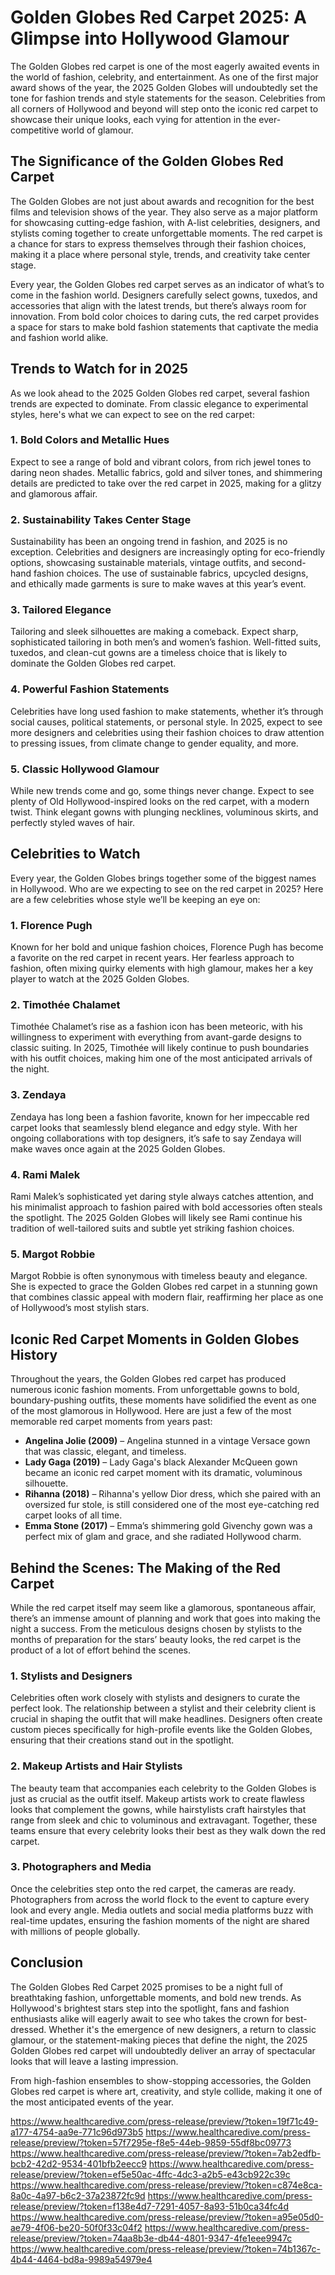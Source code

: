 # Golden Globes Red Carpet 2025: A Glimpse into Hollywood Glamour

The Golden Globes red carpet is one of the most eagerly awaited events in the world of fashion, celebrity, and entertainment. As one of the first major award shows of the year, the 2025 Golden Globes will undoubtedly set the tone for fashion trends and style statements for the season. Celebrities from all corners of Hollywood and beyond will step onto the iconic red carpet to showcase their unique looks, each vying for attention in the ever-competitive world of glamour.

## The Significance of the Golden Globes Red Carpet

The Golden Globes are not just about awards and recognition for the best films and television shows of the year. They also serve as a major platform for showcasing cutting-edge fashion, with A-list celebrities, designers, and stylists coming together to create unforgettable moments. The red carpet is a chance for stars to express themselves through their fashion choices, making it a place where personal style, trends, and creativity take center stage.

Every year, the Golden Globes red carpet serves as an indicator of what’s to come in the fashion world. Designers carefully select gowns, tuxedos, and accessories that align with the latest trends, but there’s always room for innovation. From bold color choices to daring cuts, the red carpet provides a space for stars to make bold fashion statements that captivate the media and fashion world alike.

## Trends to Watch for in 2025

As we look ahead to the 2025 Golden Globes red carpet, several fashion trends are expected to dominate. From classic elegance to experimental styles, here's what we can expect to see on the red carpet:

### 1. **Bold Colors and Metallic Hues**
Expect to see a range of bold and vibrant colors, from rich jewel tones to daring neon shades. Metallic fabrics, gold and silver tones, and shimmering details are predicted to take over the red carpet in 2025, making for a glitzy and glamorous affair.

### 2. **Sustainability Takes Center Stage**
Sustainability has been an ongoing trend in fashion, and 2025 is no exception. Celebrities and designers are increasingly opting for eco-friendly options, showcasing sustainable materials, vintage outfits, and second-hand fashion choices. The use of sustainable fabrics, upcycled designs, and ethically made garments is sure to make waves at this year’s event.

### 3. **Tailored Elegance**
Tailoring and sleek silhouettes are making a comeback. Expect sharp, sophisticated tailoring in both men’s and women’s fashion. Well-fitted suits, tuxedos, and clean-cut gowns are a timeless choice that is likely to dominate the Golden Globes red carpet.

### 4. **Powerful Fashion Statements**
Celebrities have long used fashion to make statements, whether it’s through social causes, political statements, or personal style. In 2025, expect to see more designers and celebrities using their fashion choices to draw attention to pressing issues, from climate change to gender equality, and more.

### 5. **Classic Hollywood Glamour**
While new trends come and go, some things never change. Expect to see plenty of Old Hollywood-inspired looks on the red carpet, with a modern twist. Think elegant gowns with plunging necklines, voluminous skirts, and perfectly styled waves of hair.

## Celebrities to Watch

Every year, the Golden Globes brings together some of the biggest names in Hollywood. Who are we expecting to see on the red carpet in 2025? Here are a few celebrities whose style we’ll be keeping an eye on:

### 1. **Florence Pugh**
Known for her bold and unique fashion choices, Florence Pugh has become a favorite on the red carpet in recent years. Her fearless approach to fashion, often mixing quirky elements with high glamour, makes her a key player to watch at the 2025 Golden Globes.

### 2. **Timothée Chalamet**
Timothée Chalamet’s rise as a fashion icon has been meteoric, with his willingness to experiment with everything from avant-garde designs to classic suiting. In 2025, Timothée will likely continue to push boundaries with his outfit choices, making him one of the most anticipated arrivals of the night.

### 3. **Zendaya**
Zendaya has long been a fashion favorite, known for her impeccable red carpet looks that seamlessly blend elegance and edgy style. With her ongoing collaborations with top designers, it’s safe to say Zendaya will make waves once again at the 2025 Golden Globes.

### 4. **Rami Malek**
Rami Malek’s sophisticated yet daring style always catches attention, and his minimalist approach to fashion paired with bold accessories often steals the spotlight. The 2025 Golden Globes will likely see Rami continue his tradition of well-tailored suits and subtle yet striking fashion choices.

### 5. **Margot Robbie**
Margot Robbie is often synonymous with timeless beauty and elegance. She is expected to grace the Golden Globes red carpet in a stunning gown that combines classic appeal with modern flair, reaffirming her place as one of Hollywood’s most stylish stars.

## Iconic Red Carpet Moments in Golden Globes History

Throughout the years, the Golden Globes red carpet has produced numerous iconic fashion moments. From unforgettable gowns to bold, boundary-pushing outfits, these moments have solidified the event as one of the most glamorous in Hollywood. Here are just a few of the most memorable red carpet moments from years past:

- **Angelina Jolie (2009)** – Angelina stunned in a vintage Versace gown that was classic, elegant, and timeless.
- **Lady Gaga (2019)** – Lady Gaga's black Alexander McQueen gown became an iconic red carpet moment with its dramatic, voluminous silhouette.
- **Rihanna (2018)** – Rihanna's yellow Dior dress, which she paired with an oversized fur stole, is still considered one of the most eye-catching red carpet looks of all time.
- **Emma Stone (2017)** – Emma’s shimmering gold Givenchy gown was a perfect mix of glam and grace, and she radiated Hollywood charm.

## Behind the Scenes: The Making of the Red Carpet

While the red carpet itself may seem like a glamorous, spontaneous affair, there’s an immense amount of planning and work that goes into making the night a success. From the meticulous designs chosen by stylists to the months of preparation for the stars’ beauty looks, the red carpet is the product of a lot of effort behind the scenes.

### 1. **Stylists and Designers**
Celebrities often work closely with stylists and designers to curate the perfect look. The relationship between a stylist and their celebrity client is crucial in shaping the outfit that will make headlines. Designers often create custom pieces specifically for high-profile events like the Golden Globes, ensuring that their creations stand out in the spotlight.

### 2. **Makeup Artists and Hair Stylists**
The beauty team that accompanies each celebrity to the Golden Globes is just as crucial as the outfit itself. Makeup artists work to create flawless looks that complement the gowns, while hairstylists craft hairstyles that range from sleek and chic to voluminous and extravagant. Together, these teams ensure that every celebrity looks their best as they walk down the red carpet.

### 3. **Photographers and Media**
Once the celebrities step onto the red carpet, the cameras are ready. Photographers from across the world flock to the event to capture every look and every angle. Media outlets and social media platforms buzz with real-time updates, ensuring the fashion moments of the night are shared with millions of people globally.

## Conclusion

The Golden Globes Red Carpet 2025 promises to be a night full of breathtaking fashion, unforgettable moments, and bold new trends. As Hollywood's brightest stars step into the spotlight, fans and fashion enthusiasts alike will eagerly await to see who takes the crown for best-dressed. Whether it's the emergence of new designers, a return to classic glamour, or the statement-making pieces that define the night, the 2025 Golden Globes red carpet will undoubtedly deliver an array of spectacular looks that will leave a lasting impression.

From high-fashion ensembles to show-stopping accessories, the Golden Globes red carpet is where art, creativity, and style collide, making it one of the most anticipated events of the year.

https://www.healthcaredive.com/press-release/preview/?token=19f71c49-a177-4754-aa9e-771c96d973b5
https://www.healthcaredive.com/press-release/preview/?token=57f7295e-f8e5-44eb-9859-55df8bc09773
https://www.healthcaredive.com/press-release/preview/?token=7ab2edfb-bcb2-42d2-9534-401bfb2eecc9
https://www.healthcaredive.com/press-release/preview/?token=ef5e50ac-4ffc-4dc3-a2b5-e43cb922c39c
https://www.healthcaredive.com/press-release/preview/?token=c874e8ca-8a0c-4a97-b6c2-37a23872fc9d
https://www.healthcaredive.com/press-release/preview/?token=f138e4d7-7291-4057-8a93-51b0ca34fc4d
https://www.healthcaredive.com/press-release/preview/?token=a95e05d0-ae79-4f06-be20-50f0f33c04f2
https://www.healthcaredive.com/press-release/preview/?token=74aa8b3e-db44-4801-9347-4fe1eee9947c
https://www.healthcaredive.com/press-release/preview/?token=74b1367c-4b44-4464-bd8a-9989a54979e4
